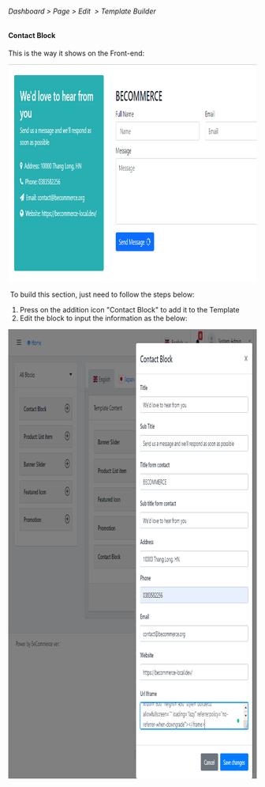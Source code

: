 <h6>Dashboard &gt; Page &gt; Edit&nbsp; &gt; Template Builder<span style="font-size: 10.72px;">&nbsp;</span></h6>
<h4>Contact Block</h4>
<p>This is the way it shows on the Front-end:</p>
<p><img src="/assets/images/contact-block/c8a3523919e1a9b005e558a334e48f80.png" alt="" width="987" height="440" /></p>
<p>&nbsp;To build this section, just need to follow the steps below:&nbsp;</p>
<ol>
<li>Press on the addition icon "Contact Block" to add it to the Template</li>
<li>Edit the block to input the information as the below:</li>
</ol>
<p><img src="/assets/images/contact-block/09fe2d3c50a4d28579c0565bcd0ab156.png" alt="" width="964" height="909" /></p>